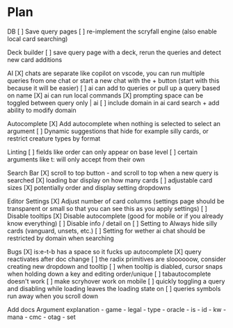 # Plan

DB
    [ ] Save query pages
    [ ] re-implement the scryfall engine (also enable local card searching)

Deck builder
    [ ] save query page with a deck, rerun the queries and detect new card additions

AI
    [X] chats are separate like copilot on vscode, you can run multiple queries from one chat or start a new chat with the + button (start with this because it will be easier)
    [ ] ai can add to queries or pull up a query based on name
    [X] ai can run local commands
    [X] prompting space can be toggled between query only | ai
    [ ] include domain in ai card search + add ability to modify domain

Autocomplete
    [X] Add autocomplete when nothing is selected to select an argument
    [ ] Dynamic suggestions that hide for example silly cards, or restrict creature types by format

Linting
    [ ] fields like order can only appear on base level
    [ ] certain arguments like t: will only accept from their own

Search Bar
    [X] scroll to top button - and scroll to top when a new query is searched
    [X] loading bar display on how many cards
    [ ] adjustable card sizes
    [X] potentially order and display setting dropdowns

Editor Settings
    [X] Adjust number of card columns (settings page should be transparent or small so that you can see this as you apply settings)
    [ ] Disable tooltips
    [X] Disable autocomplete (good for mobile or if you already know everything)
    [ ] Disable info / detail on 
    [ ] Setting to Always hide silly cards (vanguard, unsets, etc.)
    [ ] Setting for wether ai chat should be restricted by domain when searching

Bugs
    [X] is:e-t-b has a space so it fucks up autocomplete
    [X] query reactivates after doc change
    [ ] the radix primitives are sloooooow, consider creating new dropdown and tooltip
    [ ] when tooltip is diabled, cursor snaps when holding down a key and editing order/unique
    [ ] tabautocomplete doesn't work
    [ ] make scryhover work on mobile
    [ ] quickly toggling a query and disabling while loading leaves the loading state on
    [ ] queries symbols run away when you scroll down

Add docs
  Argument explanation
    - game
    - legal
    - type
    - oracle
    - is
    - id
    - kw
    - mana
    - cmc
    - otag
    - set